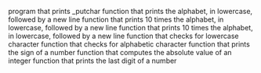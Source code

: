 program that prints _putchar
function that prints the alphabet, in lowercase, followed by a new line
function that prints 10 times the alphabet, in lowercase, followed by a new line
function that prints 10 times the alphabet, in lowercase, followed by a new line
 function that checks for lowercase character
function that checks for alphabetic character
function that prints the sign of a number
function that computes the absolute value of an integer
function that prints the last digit of a number
